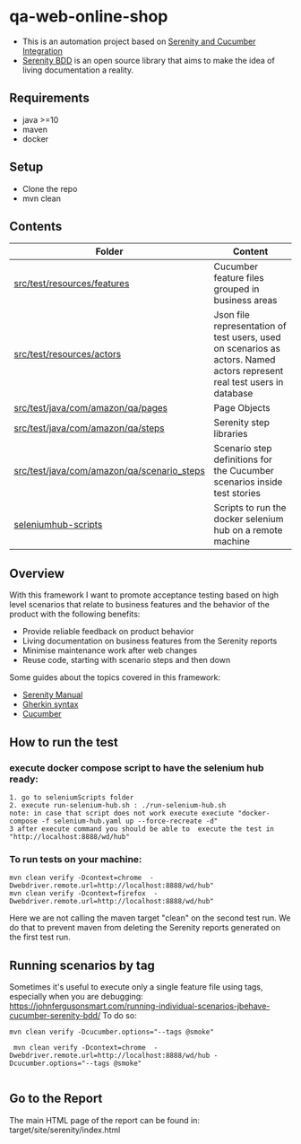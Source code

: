 # qa-web-online-shop
* This is an automation project based on [Serenity and Cucumber Integration](https://serenity-bdd.github.io/theserenitybook/latest/cucumber.html)
* [Serenity BDD](http://thucydides.info/docs/serenity-staging/) is an open source library that aims to make the idea of living documentation a reality.

## Requirements
* java >=10
* maven
* docker

## Setup
* Clone the repo
* mvn clean

## Contents 

|**Folder** | **Content**  |
|---       | ---         |
| [src/test/resources/features](src/test/resources/features)  |  Cucumber feature files grouped in business areas      |
| [src/test/resources/actors](src/test/resources/actors)|  Json file representation of test users, used on scenarios as actors. Named actors represent real test users in database     |
| [src/test/java/com/amazon/qa/pages](src/test/java/com/amazon/qa/pages) |  Page Objects      |
| [src/test/java/com/amazon/qa/steps](src/test/java/com/amazon/qa/steps) |  Serenity step libraries     |
| [src/test/java/com/amazon/qa/scenario_steps](src/test/java/com/amazon/qa/scenario_steps) |  Scenario step definitions for the Cucumber scenarios inside test stories     |
| [seleniumhub-scripts](seleniumhub-scripts) |  Scripts to run the docker selenium hub on a remote machine     |

## Overview

With this framework I want to promote acceptance testing based on high level scenarios that relate to business features and the behavior of the product with the following benefits:

* Provide reliable feedback on product behavior
* Living documentation on business features from the Serenity reports
* Minimise maintenance work after web changes
* Reuse code, starting with scenario steps and then down


Some guides about the topics covered in this framework:
* [Serenity Manual](http://thucydides.info/docs/serenity-staging/)
* [Gherkin syntax](https://cucumber.io/docs/reference)
* [Cucumber](https://cucumber.io/docs/guides/)


## How to run the test
### execute docker compose script to have the selenium hub  ready:
```
1. go to seleniumScripts folder
2. execute run-selenium-hub.sh : ./run-selenium-hub.sh  
note: in case that script does not work execute execiute "docker-compose -f selenium-hub.yaml up --force-recreate -d" 
3 after execute command you should be able to  execute the test in "http://localhost:8888/wd/hub" 

```
### To run tests on your machine:
```
mvn clean verify -Dcontext=chrome  -Dwebdriver.remote.url=http://localhost:8888/wd/hub"
mvn clean verify -Dcontext=firefox  -Dwebdriver.remote.url=http://localhost:8888/wd/hub"

```
Here we are not calling the maven target "clean" on the second test run. We do that to prevent maven from deleting the Serenity reports generated on the first test run.

## Running scenarios by tag
Sometimes it's useful to execute only a single feature file using tags, especially when you are debugging: https://johnfergusonsmart.com/running-individual-scenarios-jbehave-cucumber-serenity-bdd/
To do so:
```
mvn clean verify -Dcucumber.options="--tags @smoke"
 
 mvn clean verify -Dcontext=chrome  -Dwebdriver.remote.url=http://localhost:8888/wd/hub -Dcucumber.options="--tags @smoke"
 
```

## Go to the Report
The main HTML page of the report can be found in: target/site/serenity/index.html


 



